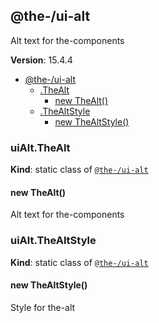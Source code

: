 <!--- Code generated by @the-/script-doc. DO NOT EDIT. -->

<a name="module_@the-/ui-alt"></a>

## @the-/ui-alt
Alt text for the-components

**Version**: 15.4.4  

* [@the-/ui-alt](#module_@the-/ui-alt)
    * [.TheAlt](#module_@the-/ui-alt.TheAlt)
        * [new TheAlt()](#new_module_@the-/ui-alt.TheAlt_new)
    * [.TheAltStyle](#module_@the-/ui-alt.TheAltStyle)
        * [new TheAltStyle()](#new_module_@the-/ui-alt.TheAltStyle_new)

<a name="module_@the-/ui-alt.TheAlt"></a>

### uiAlt.TheAlt
**Kind**: static class of [<code>@the-/ui-alt</code>](#module_@the-/ui-alt)  
<a name="new_module_@the-/ui-alt.TheAlt_new"></a>

#### new TheAlt()
Alt text for the-components

<a name="module_@the-/ui-alt.TheAltStyle"></a>

### uiAlt.TheAltStyle
**Kind**: static class of [<code>@the-/ui-alt</code>](#module_@the-/ui-alt)  
<a name="new_module_@the-/ui-alt.TheAltStyle_new"></a>

#### new TheAltStyle()
Style for the-alt

